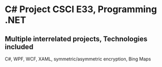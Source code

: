 # C# Project CSCI E33, Programming .NET

## Multiple interrelated projects, Technologies included	
C#, WPF, WCF, XAML, symmetric/asymmetric encryption, Bing Maps
